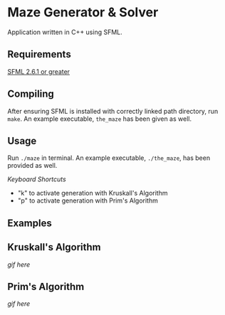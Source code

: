 Maze Generator & Solver
===================

Application written in C++ using SFML.

Requirements
---------

[SFML 2.6.1 or greater](https://www.sfml-dev.org/download.php)

Compiling
---------

After ensuring SFML is installed with correctly linked path directory, run `make`.
An example executable, `the_maze` has been given as well.

Usage
-----
Run `./maze` in terminal. An example executable, `./the_maze`, has been provided as well.

*Keyboard Shortcuts*
- "k" to activate generation with Kruskall's Algorithm
- "p" to activate generation with Prim's Algorithm

Examples
-----
## Kruskall's Algorithm

*gif here*

## Prim's Algorithm
*gif here*
